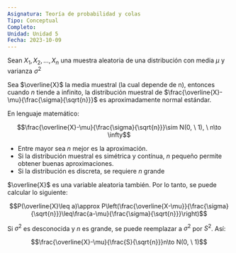 ```yaml
---
Asignatura: Teoría de probabilidad y colas
Tipo: Conceptual
Completo: 
Unidad: Unidad 5
Fecha: 2023-10-09
---
```

Sean $X_1, X_2, ..., X_n$ una muestra aleatoria de una distribución con media $\mu$ y varianza $\sigma^2$

Sea $\overline{X}$ la media muestral (la cual depende de n), entonces cuando $n$ tiende a infinito, la distribución muestral de $\frac{\overline{X}-\mu}{\frac{\sigma}{\sqrt{n}}}$ es aproximadamente normal estándar. 


En lenguaje matemático:

$$\frac{\overline{X}-\mu}{\frac{\sigma}{\sqrt{n}}}\sim N(0, \ 1), \ n\to \infty$$

- Entre mayor sea $n$ mejor es la aproximación.
- Si la distribución muestral es simétrica y contínua, $n$ pequeño permite obtener buenas aproximaciones. 
- Si la distribución es discreta, se requiere $n$ grande


$\overline{X}$ es una variable aleatoria también. Por lo tanto, se puede calcular lo siguiente:

$$P(\overline{X}\leq a)\approx P\left(\frac{\overline{X-\mu}}{\frac{\sigma}{\sqrt{n}}}\leq\frac{a-\mu}{\frac{\sigma}{\sqrt{n}}}\right)$$

Si $\sigma^2$ es desconocida y $n$ es grande, se puede reemplazar a $\sigma^2$ por $S^2$. Así:

$$\frac{\overline{X}-\mu}{\frac{S}{\sqrt{n}}}n\to N(0, \ 1)$$

